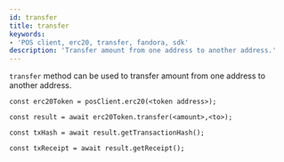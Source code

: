 ```yaml
---
id: transfer
title: transfer
keywords: 
- 'POS client, erc20, transfer, fandora, sdk'
description: 'Transfer amount from one address to another address.'
---
```


`transfer` method can be used to transfer amount from one address to another address.

```
const erc20Token = posClient.erc20(<token address>);

const result = await erc20Token.transfer(<amount>,<to>);

const txHash = await result.getTransactionHash();

const txReceipt = await result.getReceipt();

```
